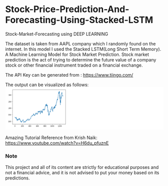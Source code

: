 # Stock-Price-Prediction-And-Forecasting-Using-Stacked-LSTM
Stock-Market-Forecasting using DEEP LEARNING

The dataset is taken from AAPL company which I randomly found on the internet. In this model I used the Stacked LSTM(Long Short Term Memory).
A Machine Learning Model for Stock Market Prediction. Stock market prediction is the act of trying to determine the future value of a company stock or other financial instrument traded on a financial exchange.

The API Key can be generated from : https://www.tiingo.com/

The output can be visualized as follows: 
![Screenshot](prediction.png)

Amazing Tutorial Reference from Krish Naik: https://www.youtube.com/watch?v=H6du_pfuznE

### Note
This project and all of its content are strictly for educational purposes and not a financial advice, and it is not advised to put your money based on its predictions.



